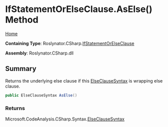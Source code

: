 # IfStatementOrElseClause\.AsElse\(\) Method

[Home](../../../../README.md)

**Containing Type**: Roslynator\.CSharp\.[IfStatementOrElseClause](../README.md)

**Assembly**: Roslynator\.CSharp\.dll

## Summary

Returns the underlying else clause if this [ElseClauseSyntax](https://docs.microsoft.com/en-us/dotnet/api/microsoft.codeanalysis.csharp.syntax.elseclausesyntax) is wrapping else clause\.

```csharp
public ElseClauseSyntax AsElse()
```

### Returns

Microsoft\.CodeAnalysis\.CSharp\.Syntax\.[ElseClauseSyntax](https://docs.microsoft.com/en-us/dotnet/api/microsoft.codeanalysis.csharp.syntax.elseclausesyntax)


